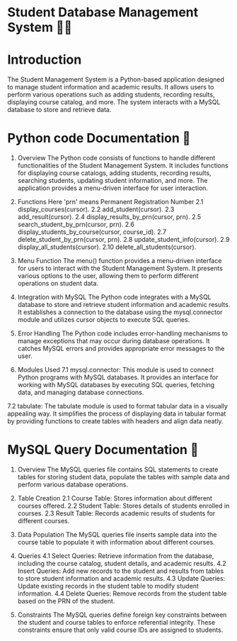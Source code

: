 # Student Database Management System 🧑‍🎓
# Introduction
The Student Management System is a Python-based application designed to manage 
student information and academic results. 
It allows users to perform various operations such as adding students, 
recording results, displaying course catalog, and more. 
The system interacts with a MySQL database to store and retrieve data.
# Python code Documentation 📄
1. Overview
The Python code consists of functions to handle different functionalities of the Student Management System.
It includes functions for displaying course catalogs, adding students, recording results, searching students,
updating student information, and more. The application provides a menu-driven interface for user interaction.

2. Functions
Here 'prn' means Permanent Registration Number
2.1 display_courses(cursor).
2.2 add_student(cursor).
2.3 add_result(cursor).
2.4 display_results_by_prn(cursor, prn).
2.5 search_student_by_prn(cursor, prn).
2.6 display_students_by_course(cursor, course_id).
2.7 delete_student_by_prn(cursor, prn).
2.8 update_student_info(cursor).
2.9 display_all_students(cursor).
2.10 delete_all_students(cursor).

4. Menu Function
The menu() function provides a menu-driven interface for users to interact with the
Student Management System. It presents various options to the user,
allowing them to perform different operations on student data.

5. Integration with MySQL
The Python code integrates with a MySQL database to store and
retrieve student information and academic results.
It establishes a connection to the database using the mysql.connector
module and utilizes cursor objects to execute SQL queries.

6. Error Handling
The Python code includes error-handling mechanisms to manage
exceptions that may occur during database operations.
It catches MySQL errors and provides appropriate error messages to the user.

7. Modules Used
7.1 mysql.connector: This module is used to connect Python programs with MySQL databases.
  It provides an interface for working with MySQL databases by executing SQL queries, fetching data,
  and managing database connections.

7.2 tabulate: The tabulate module is used to format tabular data in a visually appealing way. 
  It simplifies the process of displaying data in tabular format by providing functions to 
  create tables with headers and align data neatly.

# MySQL Query Documentation 📄
1. Overview
The MySQL queries file contains SQL statements to create tables for storing student
data, populate the tables with sample data and perform various database operations.

2. Table Creation
2.1 Course Table: Stores information about different courses offered.
2.2 Student Table: Stores details of students enrolled in courses.
2.3 Result Table: Records academic results of students for different courses.

3. Data Population
The MySQL queries file inserts sample data into the course table to populate
it with information about different courses.

4. Queries
4.1 Select Queries: Retrieve information from the database, including the course catalog,
student details, and academic results.
4.2 Insert Queries: Add new records to the student and results from tables to store
student information and academic results.
4.3 Update Queries: Update existing records in the student table to modify
student information.
4.4 Delete Queries: Remove records from the student table based on the PRN of
the student.

5. Constraints
The MySQL queries define foreign key constraints between the student and course tables
to enforce referential integrity. These constraints ensure that only valid course IDs
are assigned to students.
